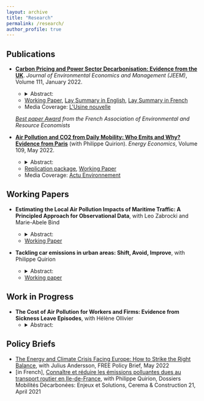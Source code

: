 ```yaml
---
layout: archive
title: "Research"
permalink: /research/
author_profile: true
---
```

## Publications

* __[Carbon Pricing and Power Sector Decarbonisation: Evidence from the UK](https://www.sciencedirect.com/science/article/pii/S0095069621001285?via%3Dihub)__. _Journal of Environmental Economics and Management (JEEM)_, Volume 111, January 2022.

  * <details>
    <summary> Abstract: </summary>
    <br>
    <p align="justify"> Decreasing greenhouse gas emissions from electricity generation is crucial to tackle climate change. Empirically, however, little is known about the effectiveness of existing economic instruments in the power sector. This paper examines the impact of the UK Carbon Price Support (CPS), a carbon tax implemented in the UK power sector in 2013. Relative to a synthetic control unit built from other European countries, I find that emissions from the UK power sector declined by 20 to 26 percent per year on average between 2013 and 2017. The tax operated via three mechanisms: a decrease in emissions at the intensive margin; the closure of some high-emission plants at the extensive margin; and a higher probability of closure for plants already at risk due to European air quality regulations.
     </p>
     </details>
   * [Working Paper](https://marionleroutier.github.io/files/Leroutier_2021_wp_UK_tax.pdf), [Lay Summary in English](https://www.hhs.se/en/research/institutes/misum-startpage/news/new-research-on-carbon-pricing2/), [Lay Summary in French](https://www.parisschoolofeconomics.eu/fr/economie-pour-tous/grand-public/5-articles-en-5-minutes/juin-2021/la-tarification-du-carbone-reduit-elle-les-emissions-de-co2-analyse-de-la-taxe-carbone-au-royaume-uni/)
   * Media Coverage: [L'Usine nouvelle](https://www.usinenouvelle.com/editorial/au-royaume-uni-la-taxe-carbone-sur-la-production-electrique-a-booste-la-transition-du-secteur.N1168297)
   
  _[Best paper Award](https://faere.fr/actualites/conferences-ateliers/conference-faere-2019/prix-faere-du-meilleur-article-de-jeunes-economistes/) from the French Association of Environmental and Resource Economists_
  

* __[Air Pollution and CO2 from Daily Mobility: Who Emits and Why? Evidence from Paris](https://www.sciencedirect.com/science/article/pii/S0095069621001285?via%3Dihub)__ (with Philippe Quirion). _Energy Economics_, Volume 109, May 2022.

  * <details>
    <summary> Abstract: </summary>
    <br>
    <p align="justify"> Urban road transport is an important source of local pollution and carbon emissions. Designing effective and fair policies tackling these externalities requires understanding who contributes to emissions today. We estimate individual transport-induced pollution footprints combining a travel demand survey from the Paris area with NOx, PM2.5 and CO2 emission factors. We find that the top 20% emitters contribute 75-85% of emissions on a representative weekday. They combine longer distances travelled, a high car modal share and, especially for local pollutants, a higher emission intensity of car trips. Living in the suburbs, being a man and being employed are the most important characteristics associated with top emissions. Among the employed, those commuting from suburbs to suburbs, working at a factory, with atypical working hours or with a manual, shopkeeping or top executive occupation are more likely to be top emitters. Finally, policies targeting local pollution may be more regressive than those targeting CO2 emissions, due to the different correlation between income and the local pollutant vs. CO2 emission intensity of car trips.     
     </p>
     </details>
   * [Replication package](https://osf.io/pnyzk/), [Working Paper](https://marionleroutier.github.io/files/LeroutierQuirion_2022_wp_emissions_Paris.pdf)
   * Media Coverage: [Actu Environnement](https://www.actu-environnement.com/ae/news/pollution-air-etude-profil-conducteur-plus-emetteurs-paris-39481.php4)

## Working Papers

* __Estimating the Local Air Pollution Impacts of Maritime Traffic: A Principled Approach for Observational Data__, with Leo Zabrocki and Marie-Abele Bind
 
   * <details>
     <summary> Abstract: </summary>
     <br>
     <p align="justify"> We propose a new approach to estimate the causal effects of maritime traffic when natural or policy experiments are not available. We apply this method to the case of Marseille, a large Mediterranean port city, where air pollution emitted by cruise vessels is a growing concern. Using a recent matching algorithm designed for time series data, we create hypothetical randomized experiments to estimate the change in local air pollution caused by a short-term increase in cruise traffic. We then rely on randomization inference to compute nonparametric 95% uncertainty intervals. We find that cruise vessels’ arrivals have large impacts on city-level hourly concentrations of nitrogen dioxide, particulate matter, and sulfur dioxide. At the daily level, road traffic seems however to have a much larger impact than cruise traffic. Our procedure also helps assess in a transparent manner the identification challenges specific to this type of high-frequency time series data.
     </p>
     </details>
    * [Working Paper](https://marionleroutier.github.io/files/ZabrockiLeroutierBind_2022_wp_pollution_boats.pdf)
   

* __Tackling car emissions in urban areas: Shift, Avoid, Improve__, with Philippe Quirion 

  * <details>
    <summary> Abstract: </summary>
    <br>
    <p align="justify">  The environmental externalities associated with car use represent a signi cant cost to society. Using a representative transport survey from the Paris area, we investigate to what extent car use could be i)shifted to low-emission modes, ii)avoided via teleworking, or iii)improved via a transition to electric vehicles. According to our scenario analysis based on counterfactual travel time data for 45,000 observed car trips, 40% of car users could realistically shift to e-bike - mostly - or public transit - in a few cases - with an increase in travel time of one minute per day on average. Such modal shift would reduce CO2 and local pollutant emissions from daily mobility by around 15%, generating climate and health benefits worth around €140 million per year. Inability to undertake a modal shift is associated with living in the outer suburbs, being retired, being a man and having a high income. Another 5% of total emissions could be avoided if all the "car-dependent" individuals able to work from home did so for two days a week. Holding demand for mobility and public transport infrastructure fixed, achieving greater emission reductions would require improving car use via a transition to electric vehicles.
     </p>
     </details>
   * [Working paper](https://marionleroutier.github.io/files/LeroutierQuirion_2022_wp_ShiftAvoidImprove.pdf)


## Work in Progress

* __The Cost of Air Pollution for Workers and Firms: Evidence from Sickness Leave Episodes__, with Hélène Ollivier
  * <details>
    <summary> Abstract: </summary>
    <br>
    <p align="justify">  Poor air quality is known to be bad for health. How do air pollution’s health effects on workers translate into economic costs? And do firms adapt via their payroll decisions? We answer these questions by combining French administrative data on sickness leave episodes and workers’ flows with fine-grained pollution and weather data. We exploit short-term variations in wind direction as an instrument for exposure to particulate matter (PM2.5) pollution.
     </p>
     </details> 
     
## Policy Briefs
* [The Energy and Climate Crisis Facing Europe: How to Strike the Right Balance](https://freepolicybriefs.org/2022/05/24/energy-climate-crisis-europe/), with Julius Andersson, FREE Policy Brief, May 2022
* [in French], [Connaître et réduire les émissions polluantes dues au transport routier en Ile-de-France](https://www.construction21.org/france/articles/h/dossier-mobilites-26-connaitre-et-reduire-les-emissions-polluantes-dues-au-transport-routier-en-ile-de-france.html), with Philippe Quirion, Dossiers Mobilités Décarbonées: Enjeux et Solutions, Cerema & Construction 21, April 2021



